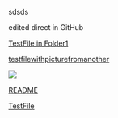 sdsds

edited direct in GitHub


[TestFile in Folder1](../Folder1/TestFile%20in%20Folder1.md)

[testfilewithpicturefromanother](../Folder1/testfilewithpicturefromanother.md)

![](01-influxdb_csv-guisdsdsd.png)



[README](../README.md)

[TestFile](../TestFile.md)
